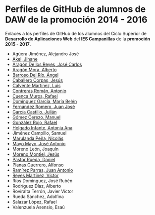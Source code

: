 # Perfiles de GitHub de alumnos de DAW de la promoción 2014 - 2016

Enlaces a los perfiles de GitHub de los alumnos del Ciclo Superior de **Desarrollo de Aplicaciones Web** del **IES Campanillas** de la **promoción 2015 - 2017**.

* Agüera Jiménez, Alejandro José
* [Akel, Jihane](https://github.com/jihaneAkel)
* [Aragón De los Reyes, José Carlos](https://github.com/AragonDeLosReyes)
* [Aragón Mora, Alberto](https://github.com/AlbertoAragon)
* [Barroso Del Río, Ángel](https://github.com/AngelBarrosoDelRio)
* [Caballero Corpas, Jesús](https://github.com/JesusCaballeroCorpas)
* [Calvente Martínez, Luis](https://github.com/CMLuis)
* [Contreras Román, Antonio](https://github.com/antonio06)
* [Cuenca Muros, Rafael](https://github.com/RafaelCuencaMuros)
* [Domínguez García, María Belén](https://github.com/nelbe)
* [Fernández Romero, Juan José](https://github.com/piscisferro)
* [García Castillo, Julián](https://github.com/JulianGarciaCastillo)
* [Gómez Cerezo, Manuel](https://github.com/ManuelGomezCerezo)
* [González Rojo, Rafael](https://github.com/RafaelGonzalezRojo)
* [Holgado Infante, Antonia Ana](https://github.com/AnaHolgado)
* Jiménez Campillo, Samuel
* [Marulanda Peña, Nicolás](https://github.com/nmarulo)
* [Mayo Mayo, José Antonio](https://github.com/jamayo)
* Moreno León, Joaquín
* [Moreno Montiel, Jesús](https://github.com/JesusMorenoMontiel)
* [Pastor Rueda, Daniel](https://github.com/DanielPastorRueda)
* [Planas Guerrero, Alfonso](https://github.com/Alfonsopl)
* [Ramírez Parras, Juan Antonio](https://github.com/JARamirezP)
* [Reyes Martínez, Víctor](https://github.com/VictorReyesM)
* Ríos Domínguez, José Rubén
* Rodríguez Díaz, Alberto
* Roviralta Terrón, Javier Víctor
* Rueda Sánchez, Adolfina
* Salazar López, Rafael
* Valenzuela Asensio, Esaú
